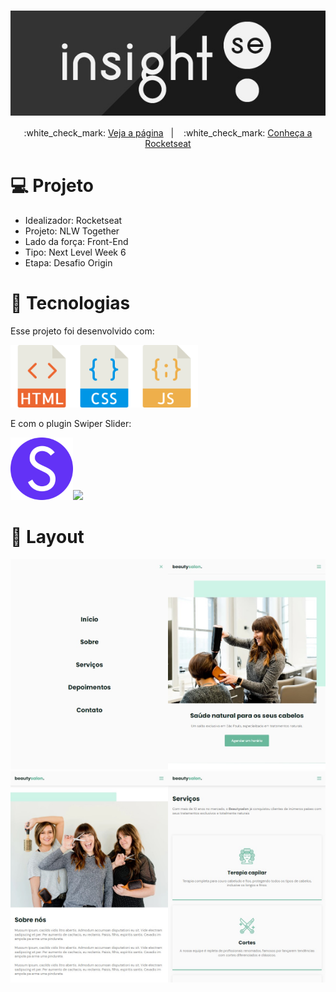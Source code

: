 <h1 align="center">
    <img src="./files/logo.jpg" alt="" align="center">
</h1>

<p align="center">
  :white_check_mark: <a href="https://andreadcsousa.github.io/rocketseat_nlw6_origin/" target="_blank">Veja a página</a>&nbsp;&nbsp;&nbsp;|&nbsp;&nbsp;&nbsp;
  :white_check_mark: <a href="https://rocketseat.com.br/" target="_blank">Conheça a Rocketseat</a>
</p>

# :computer: Projeto
 
- Idealizador: Rocketseat
- Projeto: NLW Together
- Lado da força: Front-End
- Tipo: Next Level Week 6
- Etapa: Desafio Origin

# :rocket: Tecnologias

Esse projeto foi desenvolvido com:

<img src="./files/html.svg" width="100"><img src="./files/css.svg" width="100"><img src="./files/javascript.svg" width="100">

E com o plugin Swiper Slider:

<img src="./files/swiper.svg" width="100"><img src="./files.scroll.svg" width="100">

# :art: Layout

<img src="./files/menu.jpg" alt="" width="50%"><img src="./files/destaque.jpg" alt="" width="50%">
<img src="./files/sobre.jpg" alt="" width="50%"><img src="./files/servicos.jpg" alt="" width="50%">
